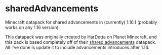 # sharedAdvancements
Minecraft datapack for shared advancements in (currently) 1.16.1 (probably works on any 1.16 version)

This datapack was originally created by [HarDetta](https://www.planetminecraft.com/member/hardetta/) on Planet Minecraft, and this pack is based completely off of their [shared advancements](https://www.planetminecraft.com/data-pack/shared-advancements/) datapack. All I've done is update it to include advancements introduces after 1.14.
